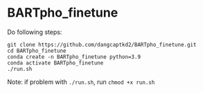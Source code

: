 # BARTpho_finetune

Do following steps:
```
git clone https://github.com/dangcaptkd2/BARTpho_finetune.git
cd BARTpho_finetune
conda create -n BARTpho_finetune python=3.9
conda activate BARTpho_finetune
./run.sh
```

Note: if problem with `./run.sh`, run ```chmod +x run.sh```
